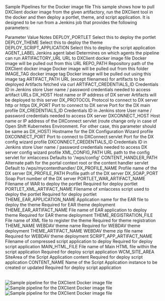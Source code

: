 <?xml version="1.0" encoding="UTF-8"?>
<!DOCTYPE concept PUBLIC "-//OASIS//DTD DITA Concept//EN" "concept.dtd">
<concept id="sample_pipelines_node_dxclient">
    <title>Sample Pipelines for the DXClient Docker image file | HCL Digital Experience</title>
    <titlealts>
        <navtitle>Sample Pipelines for the Docker image file</navtitle>
    </titlealts>
    <shortdesc>This sample shows how to pull DXClient docker image from the given artifactory, run
        the DXClient tool in the docker and then deploy a portlet, theme, and script application. It
        is designed to be run from a Jenkins job that provides the following
        parameters:<!--The sample pipelines help to automate processes in the development and test cycle, including deploying code to test and production environments. HCL DX 9.5 provides sample pipelines for use with the DXClient tooling to demonstrate how the deployment of portlets, Script Applications, Themes, DX Application, export and import of WCM libraries, etc., can be automated.--></shortdesc>
    <conbody>
        <p><table frame="all" rowsep="1" colsep="1" id="table_t4b_bby_cpb">
                <title>Sample pipeline parameters</title>
                <tgroup cols="3">
                    <colspec colname="c1" colnum="1" colwidth="1*"/>
                    <colspec colname="c2" colnum="2" colwidth="1*"/>
                    <colspec colname="c3" colnum="3" colwidth="1*"/>
                    <thead>
                        <row>
                            <entry>Parameter</entry>
                            <entry>Value</entry>
                            <entry>Notes</entry>
                        </row>
                    </thead>
                    <tbody>
                        <row>
                            <entry>DEPLOY_PORTLET</entry>
                            <entry>Select this to deploy the portlet</entry>
                            <entry/>
                        </row>
                        <row>
                            <entry>DEPLOY_THEME</entry>
                            <entry>Select this to deploy the theme</entry>
                            <entry/>
                        </row>
                        <row>
                            <entry>DEPLOY_SCRIPT_APPLICATION</entry>
                            <entry>Select this to deploy the script application</entry>
                            <entry/>
                        </row>
                        <row>
                            <entry>AGENT_LABEL</entry>
                            <entry>Jenkins agent label</entry>
                            <entry>Determines on which agents the pipeline can run</entry>
                        </row>
                        <row>
                            <entry>ARTIFACTORY_URL</entry>
                            <entry>URL to DXClient docker image file</entry>
                            <entry>Docker image will be pulled out from this URL</entry>
                        </row>
                        <row>
                            <entry>REPO_PATH</entry>
                            <entry>Repository path of the DXClient docker image</entry>
                            <entry>Docker image will be pulled out from this folder</entry>
                        </row>
                        <row>
                            <entry>IMAGE_TAG</entry>
                            <entry>docker image tag</entry>
                            <entry>Docker image will be pulled out using this image tag</entry>
                        </row>
                        <row>
                            <entry>ARTIFACT_PATH</entry>
                            <entry>URL (except filenames) for artifacts to be deployed</entry>
                            <entry>Artifacts fetched via curl</entry>
                        </row>
                        <row>
                            <entry>ARTIFACT_CREDENTIALS_ID</entry>
                            <entry>Credentials ID in Jenkins store</entry>
                            <entry>User name / password credentials needed to access artifact
                                URLs</entry>
                        </row>
                        <row>
                            <entry>DX_HOST</entry>
                            <entry>Host name or IP address of DX server</entry>
                            <entry>Artifacts will be deployed to this server</entry>
                        </row>
                        <row>
                            <entry>DX_PROTOCOL</entry>
                            <entry>Protocol to connect to DX server</entry>
                            <entry>http or https</entry>
                        </row>
                        <row>
                            <entry>DX_PORT</entry>
                            <entry>Port to connect to DX serve</entry>
                            <entry>Port for the DX main profile</entry>
                        </row>
                        <row>
                            <entry>DX_CREDENTIALS_ID</entry>
                            <entry>Credentials ID in Jenkins store</entry>
                            <entry>User name / password credentials needed to access DX
                                server</entry>
                        </row>
                        <row>
                            <entry>DXCONNECT_HOST</entry>
                            <entry>Host name or IP address of the DXConnect servlet (route change
                                only in case of Open Shift Kubernetes Environment. For other case,
                                this parameter should be same as DX_HOST)</entry>
                            <entry>Hostname for the DX Configuration Wizard profile</entry>
                        </row>
                        <row>
                            <entry>DXCONNECT_PORT</entry>
                            <entry>Port to connect to DXConnect servlet</entry>
                            <entry>Port for the DX config wizard profile</entry>
                        </row>
                        <row>
                            <entry>DXCONNECT_CREDENTIALS_ID</entry>
                            <entry>Credentials ID in Jenkins store</entry>
                            <entry>User name / password credentials needed to access DX server
                                config wizard profile</entry>
                        </row>
                        <row>
                            <entry>XML_CONFIG_PATH</entry>
                            <entry>URL path to the config servlet for xmlaccess</entry>
                            <entry>Defaults to '/wps/config'</entry>
                        </row>
                        <row>
                            <entry>CONTENT_HANDLER_PATH</entry>
                            <entry>Alternate path for the portal context root or the content handler
                                servlet</entry>
                            <entry>Default to /wps/mycontenthandler/</entry>
                        </row>
                        <row>
                            <entry>DX_PROFILE_NAME</entry>
                            <entry>Profile name of the DX server</entry>
                            <entry/>
                        </row>
                        <row>
                            <entry>DX_PROFILE_PATH</entry>
                            <entry>Profile path of the DX server</entry>
                            <entry/>
                        </row>
                        <row>
                            <entry>DX_SOAP_PORT</entry>
                            <entry>Soap Port number of the DX server</entry>
                            <entry/>
                        </row>
                        <row>
                            <entry>PORTLET_WAR_ARTIFACT_NAME</entry>
                            <entry>Filename of WAR to deploy the portlet</entry>
                            <entry>Required for deploy portlet</entry>
                        </row>
                        <row>
                            <entry>PORTLET_XML_ARTIFACT_NAME</entry>
                            <entry>Filename of xmlaccess script used to deploy the portlet</entry>
                            <entry>Required for deploy portlet</entry>
                        </row>
                        <row>
                            <entry>THEME_EAR_APPLICATION_NAME</entry>
                            <entry>Application name for the EAR file to deploy the theme</entry>
                            <entry>Required for EAR theme deployment</entry>
                        </row>
                        <row>
                            <entry>THEME_EAR_ARTIFACT_NAME</entry>
                            <entry>File name of EAR application to deploy theme</entry>
                            <entry>Required for EAR theme deployment</entry>
                        </row>
                        <row>
                            <entry>THEME_REGISTRATION_FILE</entry>
                            <entry>File name of XML file to register the theme</entry>
                            <entry>Required for theme registration</entry>
                        </row>
                        <row>
                            <entry>THEME_NAME</entry>
                            <entry>WEBDAV theme name</entry>
                            <entry>Required for WEBDAV theme deployment</entry>
                        </row>
                        <row>
                            <entry>THEME_ARTIFACT_NAME</entry>
                            <entry>WEBDAV theme zip file name</entry>
                            <entry>Required for WEBDAV theme deployment</entry>
                        </row>
                        <row>
                            <entry>SCRIPT_APP_ARTIFACT_NAME</entry>
                            <entry>Filename of compressed script application to deploy</entry>
                            <entry>Required for deploy script application</entry>
                        </row>
                        <row>
                            <entry>MAIN_HTML_FILE</entry>
                            <entry>File name of Main HTML file within the script application</entry>
                            <entry>Required for deploy script application</entry>
                        </row>
                        <row>
                            <entry>WCM_SITE_AREA</entry>
                            <entry>SiteArea of the Script Application content</entry>
                            <entry>Required for deploy script application</entry>
                        </row>
                        <row>
                            <entry>CONTENT_NAME</entry>
                            <entry>Name of the Script Application instance to be created or
                                updated</entry>
                            <entry>Required for deploy script application</entry>
                        </row>
                    </tbody>
                </tgroup>
            </table><image href="../assets/dxclient-sample-pipeline-using-docker-zip-file1.png"
                alt="Sample pipeline for the DXClient Docker image file" placement="break"
                scale="50" id="image_xbc_bfh_w4b"/><image
                href="../assets/dxclient-sample-pipeline-using-docker-zip-file2.png"
                alt="Sample pipeline for the DXClient Docker image file" placement="inline"
                scale="50" id="image_abk_pbp_cqb"/><image
                href="../assets/dxclient-sample-pipeline-using-docker-zip-file3.png"
                alt="Sample pipeline for the DXClient Docker image file" placement="inline"
                scale="50" id="image_lmf_fcp_cqb"/></p>
    </conbody>
</concept>
